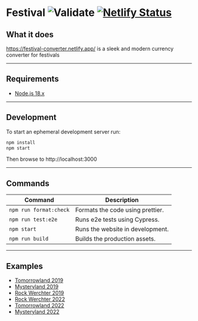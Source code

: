 # Festival ![Validate](https://github.com/7h1b0/festival/workflows/Validate/badge.svg) [![Netlify Status](https://api.netlify.com/api/v1/badges/32191849-dfc5-4285-b75d-4cbd831cfc2b/deploy-status)](https://app.netlify.com/sites/festival-converter/deploys)

## What it does

https://festival-converter.netlify.app/ is a sleek and modern currency converter for festivals

---

## Requirements

- [Node.js 18.x](https://nodejs.org/)

---

## Development

To start an ephemeral development server run:

```sh
npm install
npm start
```

Then browse to http://localhost:3000

---

## Commands

| Command                | Description                      |
| ---------------------- | -------------------------------- |
| `npm run format:check` | Formats the code using prettier. |
| `npm run test:e2e`     | Runs e2e tests using Cypress.    |
| `npm start`            | Runs the website in development. |
| `npm run build`        | Builds the production assets.    |

---

## Examples

- [Tomorrowland 2019](https://festival-converter.netlify.app/app.html?name=Tomorrowland+2019&currency=Pearl&eur=16&value=10)
- [Mysteryland 2019](https://festival-converter.netlify.app/app.html?name=Mysteryland&currency=Token&eur=15&value=5)
- [Rock Werchter 2019](https://festival-converter.netlify.app/app.html?name=Rock+Werchter&currency=Voucher&eur=55&value=20)
- [Rock Werchter 2022](https://festival-converter.netlify.app/app.html?name=Rock+Werchter+2022&currency=Voucher&eur=35&value=10)
- [Tomorrowland 2022](https://festival-converter.netlify.app/app.html?name=Tomorrowland+2022&currency=Pearl&eur=20&value=12)
- [Mysteryland 2022](https://festival-converter.netlify.app/app.html?name=Mysteryland+2022&currency=Token&eur=16&value=4.5)
